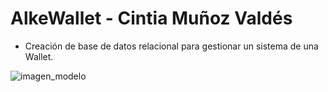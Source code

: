 # AlkeWallet - Cintia Muñoz Valdés
- Creación de base de datos relacional para gestionar un sistema de una Wallet.

![imagen_modelo](https://github.com/Cintia-MV/AlkeWallet/assets/99772130/05b4a3a3-0443-43ab-aa6e-9109fa27f2c8)

